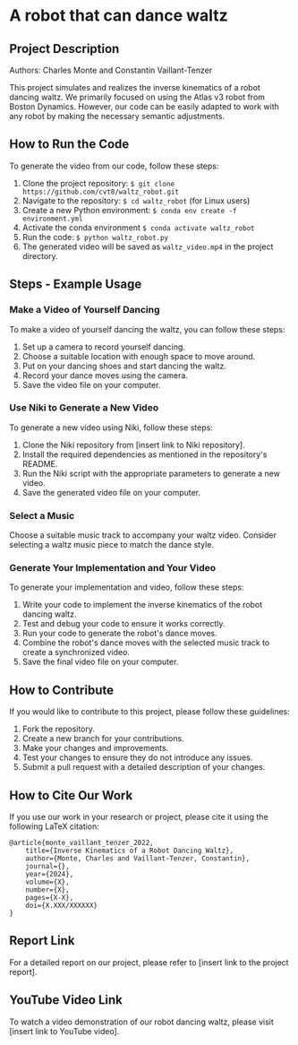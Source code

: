 # A robot that can dance waltz
## Project Description

Authors: Charles Monte and Constantin Vaillant-Tenzer

This project simulates and realizes the inverse kinematics of a robot dancing waltz. We primarily focused on using the Atlas v3 robot from Boston Dynamics. However, our code can be easily adapted to work with any robot by making the necessary semantic adjustments.

## How to Run the Code

To generate the video from our code, follow these steps:

1. Clone the project repository: `$ git clone https://github.com/cvt8/waltz_robot.git`
2. Navigate to the repository: `$ cd waltz_robot` (for Linux users)
3. Create a new Python environment: `$ conda env create -f environment.yml`
4. Activate the conda environment `$ conda activate waltz_robot`
5. Run the code: `$ python waltz_robot.py`
6. The generated video will be saved as `waltz_video.mp4` in the project directory.


## Steps - Example Usage

### Make a Video of Yourself Dancing

To make a video of yourself dancing the waltz, you can follow these steps:

1. Set up a camera to record yourself dancing.
2. Choose a suitable location with enough space to move around.
3. Put on your dancing shoes and start dancing the waltz.
4. Record your dance moves using the camera.
5. Save the video file on your computer.

### Use Niki to Generate a New Video

To generate a new video using Niki, follow these steps:

1. Clone the Niki repository from [insert link to Niki repository].
2. Install the required dependencies as mentioned in the repository's README.
3. Run the Niki script with the appropriate parameters to generate a new video.
4. Save the generated video file on your computer.

### Select a Music

Choose a suitable music track to accompany your waltz video. Consider selecting a waltz music piece to match the dance style.

### Generate Your Implementation and Your Video

To generate your implementation and video, follow these steps:

1. Write your code to implement the inverse kinematics of the robot dancing waltz.
2. Test and debug your code to ensure it works correctly.
3. Run your code to generate the robot's dance moves.
4. Combine the robot's dance moves with the selected music track to create a synchronized video.
5. Save the final video file on your computer.

## How to Contribute

If you would like to contribute to this project, please follow these guidelines:

1. Fork the repository.
2. Create a new branch for your contributions.
3. Make your changes and improvements.
4. Test your changes to ensure they do not introduce any issues.
5. Submit a pull request with a detailed description of your changes.

## How to Cite Our Work

If you use our work in your research or project, please cite it using the following LaTeX citation:

```
@article{monte_vaillant_tenzer_2022,
    title={Inverse Kinematics of a Robot Dancing Waltz},
    author={Monte, Charles and Vaillant-Tenzer, Constantin},
    journal={},
    year={2024},
    volume={X},
    number={X},
    pages={X-X},
    doi={X.XXX/XXXXXX}
}
```

## Report Link

For a detailed report on our project, please refer to [insert link to the project report].

## YouTube Video Link

To watch a video demonstration of our robot dancing waltz, please visit [insert link to YouTube video].